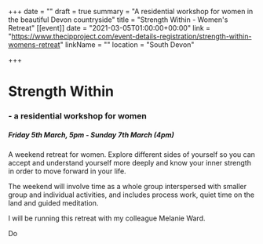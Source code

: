 +++
date = ""
draft = true
summary = "A residential workshop for women in the beautiful Devon countryside"
title = "Strength Within - Women's Retreat"
[[event]]
date = "2021-03-05T01:00:00+00:00"
link = "https://www.thecipproject.com/event-details-registration/strength-within-womens-retreat"
linkName = ""
location = "South Devon"

+++
# Strength Within 

### - a residential workshop for women

##### Friday 5th March, 5pm - Sunday 7th March (4pm) 

A weekend retreat for women. Explore different sides of yourself so you can accept and understand yourself more deeply and know your inner strength in order to move forward in your life. 

The weekend will involve time as a whole group interspersed with smaller group and individual activities, and includes process work, quiet time on the land and guided meditation.

I will be running this retreat with my colleague Melanie Ward.  

Do 